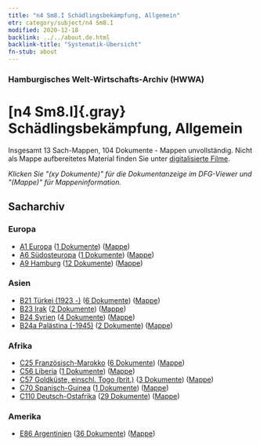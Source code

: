 ```yaml
---
title: "n4 Sm8.I Schädlingsbekämpfung, Allgemein"
etr: category/subject/n4 Sm8.I
modified: 2020-12-18
backlink: ../../about.de.html
backlink-title: "Systematik-Übersicht"
fn-stub: about
---
```


### Hamburgisches Welt-Wirtschafts-Archiv (HWWA)
# [n4 Sm8.I]{.gray}&#8201; Schädlingsbekämpfung, Allgemein&#160; 




Insgesamt 13 Sach-Mappen, 104 Dokumente - Mappen unvollständig.
Nicht als Mappe aufbereitetes Material finden Sie unter [digitalisierte Filme](/film/h1_sh).

_Klicken Sie "(xy Dokumente)" für die Dokumentanzeige im DFG-Viewer und "(Mappe)" für Mappeninformation._

## Sacharchiv




### Europa

- [A1 Europa](../../../geo/about.de.html#A1) (<a href="https://dfg-viewer.de/show/?tx_dlf[id]=https://pm20.zbw.eu/mets/sh/1408xx/140892/1450xx/145056/public.mets.de.xml" target="_blank">1 Dokumente</a>) ([Mappe](http://purl.org/pressemappe20/folder/sh/140892,145056))
- [A6 Südosteuropa](../../../geo/about.de.html#A6) (<a href="https://dfg-viewer.de/show/?tx_dlf[id]=https://pm20.zbw.eu/mets/sh/1409xx/140900/1450xx/145056/public.mets.de.xml" target="_blank">1 Dokumente</a>) ([Mappe](http://purl.org/pressemappe20/folder/sh/140900,145056))
- [A9 Hamburg](../../../geo/about.de.html#A9) (<a href="https://dfg-viewer.de/show/?tx_dlf[id]=https://pm20.zbw.eu/mets/sh/1409xx/140905/1450xx/145056/public.mets.de.xml" target="_blank">12 Dokumente</a>) ([Mappe](http://purl.org/pressemappe20/folder/sh/140905,145056))

### Asien

- [B21 Türkei (1923 -)](../../../geo/about.de.html#B21) (<a href="https://dfg-viewer.de/show/?tx_dlf[id]=https://pm20.zbw.eu/mets/sh/1411xx/141111/1450xx/145056/public.mets.de.xml" target="_blank">6 Dokumente</a>) ([Mappe](http://purl.org/pressemappe20/folder/sh/141111,145056))
- [B23 Irak](../../../geo/about.de.html#B23) (<a href="https://dfg-viewer.de/show/?tx_dlf[id]=https://pm20.zbw.eu/mets/sh/1411xx/141113/1450xx/145056/public.mets.de.xml" target="_blank">2 Dokumente</a>) ([Mappe](http://purl.org/pressemappe20/folder/sh/141113,145056))
- [B24 Syrien](../../../geo/about.de.html#B24) (<a href="https://dfg-viewer.de/show/?tx_dlf[id]=https://pm20.zbw.eu/mets/sh/1411xx/141114/1450xx/145056/public.mets.de.xml" target="_blank">4 Dokumente</a>) ([Mappe](http://purl.org/pressemappe20/folder/sh/141114,145056))
- [B24a Palästina (-1945)](../../../geo/about.de.html#B24a) (<a href="https://dfg-viewer.de/show/?tx_dlf[id]=https://pm20.zbw.eu/mets/sh/1411xx/141115/1450xx/145056/public.mets.de.xml" target="_blank">2 Dokumente</a>) ([Mappe](http://purl.org/pressemappe20/folder/sh/141115,145056))

### Afrika

- [C25 Französisch-Marokko](../../../geo/about.de.html#C25) (<a href="https://dfg-viewer.de/show/?tx_dlf[id]=https://pm20.zbw.eu/mets/sh/1413xx/141358/1450xx/145056/public.mets.de.xml" target="_blank">6 Dokumente</a>) ([Mappe](http://purl.org/pressemappe20/folder/sh/141358,145056))
- [C56 Liberia](../../../geo/about.de.html#C56) (<a href="https://dfg-viewer.de/show/?tx_dlf[id]=https://pm20.zbw.eu/mets/sh/1414xx/141405/1450xx/145056/public.mets.de.xml" target="_blank">1 Dokumente</a>) ([Mappe](http://purl.org/pressemappe20/folder/sh/141405,145056))
- [C57 Goldküste, einschl. Togo (brit.)](../../../geo/about.de.html#C57) (<a href="https://dfg-viewer.de/show/?tx_dlf[id]=https://pm20.zbw.eu/mets/sh/1414xx/141406/1450xx/145056/public.mets.de.xml" target="_blank">3 Dokumente</a>) ([Mappe](http://purl.org/pressemappe20/folder/sh/141406,145056))
- [C70 Spanisch-Guinea](../../../geo/about.de.html#C70) (<a href="https://dfg-viewer.de/show/?tx_dlf[id]=https://pm20.zbw.eu/mets/sh/1414xx/141412/1450xx/145056/public.mets.de.xml" target="_blank">1 Dokumente</a>) ([Mappe](http://purl.org/pressemappe20/folder/sh/141412,145056))
- [C110 Deutsch-Ostafrika](../../../geo/about.de.html#C110) (<a href="https://dfg-viewer.de/show/?tx_dlf[id]=https://pm20.zbw.eu/mets/sh/1414xx/141471/1450xx/145056/public.mets.de.xml" target="_blank">29 Dokumente</a>) ([Mappe](http://purl.org/pressemappe20/folder/sh/141471,145056))

### Amerika

- [E86 Argentinien](../../../geo/about.de.html#E86) (<a href="https://dfg-viewer.de/show/?tx_dlf[id]=https://pm20.zbw.eu/mets/sh/1416xx/141692/1450xx/145056/public.mets.de.xml" target="_blank">36 Dokumente</a>) ([Mappe](http://purl.org/pressemappe20/folder/sh/141692,145056))


